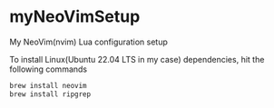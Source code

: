 # myNeoVimSetup
My NeoVim(nvim) Lua configuration setup

To install Linux(Ubuntu 22.04 LTS in my case) dependencies, hit the following commands
```sh
brew install neovim
brew install ripgrep
```
